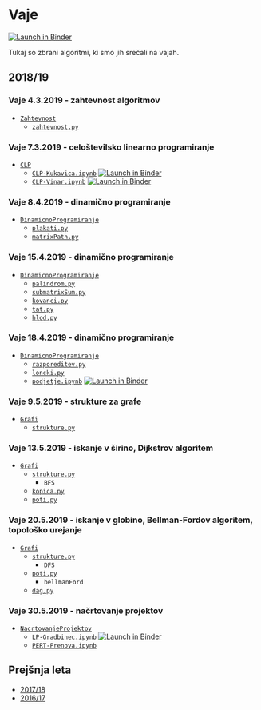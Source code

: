 # Vaje

[![Launch in Binder](https://mybinder.org/badge.svg)](https://mybinder.org/v2/gh/jaanos/operacijske-raziskave/master?filepath=vaje/)

Tukaj so zbrani algoritmi, ki smo jih srečali na vajah.

## 2018/19

### Vaje 4.3.2019 - zahtevnost algoritmov

* [`Zahtevnost`](Zahtevnost/)
    - [`zahtevnost.py`](Zahtevnost/zahtevnost.py)

### Vaje 7.3.2019 - celoštevilsko linearno programiranje

* [`CLP`](CLP/)
    - [`CLP-Kukavica.ipynb`](CLP/CLP-Kukavica.ipynb) [![Launch in Binder](https://mybinder.org/badge.svg)](https://mybinder.org/v2/gh/jaanos/operacijske-raziskave/master?filepath=vaje/CLP/CLP-Kukavica.ipynb)
    - [`CLP-Vinar.ipynb`](CLP/CLP-Vinar.ipynb) [![Launch in Binder](https://mybinder.org/badge.svg)](https://mybinder.org/v2/gh/jaanos/operacijske-raziskave/master?filepath=vaje/CLP/CLP-Vinar.ipynb)

### Vaje 8.4.2019 - dinamično programiranje

* [`DinamicnoProgramiranje`](DinamicnoProgramiranje/)
    - [`plakati.py`](DinamicnoProgramiranje/plakati.py)
    - [`matrixPath.py`](DinamicnoProgramiranje/matrixPath.py)

### Vaje 15.4.2019 - dinamično programiranje

* [`DinamicnoProgramiranje`](DinamicnoProgramiranje/)
    - [`palindrom.py`](DinamicnoProgramiranje/palindrom.py)
    - [`submatrixSum.py`](DinamicnoProgramiranje/submatrixSum.py)
    - [`kovanci.py`](DinamicnoProgramiranje/kovanci.py)
    - [`tat.py`](DinamicnoProgramiranje/tat.py)
    - [`hlod.py`](DinamicnoProgramiranje/hlod.py)

### Vaje 18.4.2019 - dinamično programiranje

* [`DinamicnoProgramiranje`](DinamicnoProgramiranje/)
    - [`razporeditev.py`](DinamicnoProgramiranje/razporeditev.py)
    - [`loncki.py`](DinamicnoProgramiranje/loncki.py)
    - [`podjetje.ipynb`](DinamicnoProgramiranje/podjetje.ipynb) [![Launch in Binder](https://mybinder.org/badge.svg)](https://mybinder.org/v2/gh/jaanos/operacijske-raziskave/master?filepath=vaje/DinamicnoProgramiranje/podjetje.ipynb)

### Vaje 9.5.2019 - strukture za grafe

* [`Grafi`](Grafi/)
    - [`strukture.py`](Grafi/strukture.py)

### Vaje 13.5.2019 - iskanje v širino, Dijkstrov algoritem

* [`Grafi`](Grafi/)
    - [`strukture.py`](Grafi/strukture.py)
        + `BFS`
    - [`kopica.py`](Grafi/kopica.py)
    - [`poti.py`](Grafi/poti.py)

### Vaje 20.5.2019 - iskanje v globino, Bellman-Fordov algoritem, topološko urejanje

* [`Grafi`](Grafi/)
    - [`strukture.py`](Grafi/strukture.py)
        + `DFS`
    - [`poti.py`](Grafi/poti.py)
        + `bellmanFord`
    - [`dag.py`](Grafi/dag.py)

### Vaje 30.5.2019 - načrtovanje projektov

* [`NacrtovanjeProjektov`](NacrtovanjeProjektov/)
    - [`LP-Gradbinec.ipynb`](NacrtovanjeProjektov/LP-Gradbinec.ipynb) [![Launch in Binder](https://mybinder.org/badge.svg)](https://mybinder.org/v2/gh/jaanos/operacijske-raziskave/master?filepath=vaje/NacrtovanjeProjektov/LP-Gradbinec.ipynb)
    - [`PERT-Prenova.ipynb`](NacrtovanjeProjektov/PERT-Prenova.ipynb)

## Prejšnja leta

* [2017/18](arhiv.md#201718)
* [2016/17](arhiv.md#201617)
